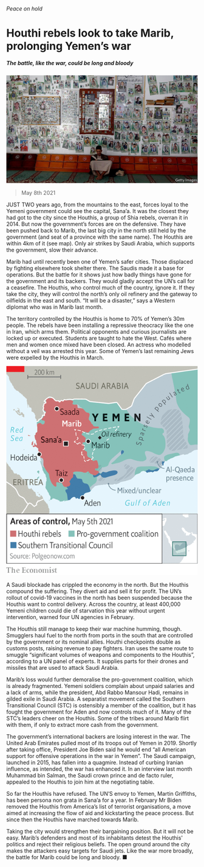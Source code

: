 ###### Peace on hold

# Houthi rebels look to take Marib, prolonging Yemen’s war 

##### The battle, like the war, could be long and bloody 

![image](images/20210508_map501.jpg) 

> May 8th 2021 

JUST TWO years ago, from the mountains to the east, forces loyal to the Yemeni government could see the capital, Sana’a. It was the closest they had got to the city since the Houthis, a group of Shia rebels, overran it in 2014. But now the government’s forces are on the defensive. They have been pushed back to Marib, the last big city in the north still held by the government (and seat of a province with the same name). The Houthis are within 4km of it (see map). Only air strikes by Saudi Arabia, which supports the government, slow their advance.

Marib had until recently been one of Yemen’s safer cities. Those displaced by fighting elsewhere took shelter there. The Saudis made it a base for operations. But the battle for it shows just how badly things have gone for the government and its backers. They would gladly accept the UN’s call for a ceasefire. The Houthis, who control much of the country, ignore it. If they take the city, they will control the north’s only oil refinery and the gateway to oilfields in the east and south. “It will be a disaster,” says a Western diplomat who was in Marib last month.


The territory controlled by the Houthis is home to 70% of Yemen’s 30m people. The rebels have been installing a repressive theocracy like the one in Iran, which arms them. Political opponents and curious journalists are locked up or executed. Students are taught to hate the West. Cafés where men and women once mixed have been closed. An actress who modelled without a veil was arrested this year. Some of Yemen’s last remaining Jews were expelled by the Houthis in March.

![image](images/20210508_MAM991.png) 


A Saudi blockade has crippled the economy in the north. But the Houthis compound the suffering. They divert aid and sell it for profit. The UN’s rollout of covid-19 vaccines in the north has been suspended because the Houthis want to control delivery. Across the country, at least 400,000 Yemeni children could die of starvation this year without urgent intervention, warned four UN agencies in February.

The Houthis still manage to keep their war machine humming, though. Smugglers haul fuel to the north from ports in the south that are controlled by the government or its nominal allies. Houthi checkpoints double as customs posts, raising revenue to pay fighters. Iran uses the same route to smuggle “significant volumes of weapons and components to the Houthis”, according to a UN panel of experts. It supplies parts for their drones and missiles that are used to attack Saudi Arabia.

Marib’s loss would further demoralise the pro-government coalition, which is already fragmented. Yemeni soldiers complain about unpaid salaries and a lack of arms, while the president, Abd Rabbo Mansour Hadi, remains in gilded exile in Saudi Arabia. A separatist movement called the Southern Transitional Council (STC) is ostensibly a member of the coalition, but it has fought the government for Aden and now controls much of it. Many of the STC’s leaders cheer on the Houthis. Some of the tribes around Marib flirt with them, if only to extract more cash from the government.

The government’s international backers are losing interest in the war. The United Arab Emirates pulled most of its troops out of Yemen in 2019. Shortly after taking office, President Joe Biden said he would end “all American support for offensive operations in the war in Yemen”. The Saudi campaign, launched in 2015, has fallen into a quagmire. Instead of curbing Iranian influence, as intended, the war has enhanced it. In an interview last month Muhammad bin Salman, the Saudi crown prince and de facto ruler, appealed to the Houthis to join him at the negotiating table.

So far the Houthis have refused. The UN’S envoy to Yemen, Martin Griffiths, has been persona non grata in Sana’a for a year. In February Mr Biden removed the Houthis from America’s list of terrorist organisations, a move aimed at increasing the flow of aid and kickstarting the peace process. But since then the Houthis have marched towards Marib.

Taking the city would strengthen their bargaining position. But it will not be easy. Marib’s defenders and most of its inhabitants detest the Houthis' politics and reject their religious beliefs. The open ground around the city makes the attackers easy targets for Saudi jets. Like the war more broadly, the battle for Marib could be long and bloody. ■

